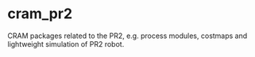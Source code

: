 cram_pr2
========

CRAM packages related to the PR2, e.g. process modules, costmaps and lightweight simulation of PR2 robot.


